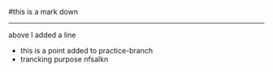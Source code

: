 #this is a mark down
****
above I added a line

- this is a point added to practice-branch
- trancking purpose nfsalkn